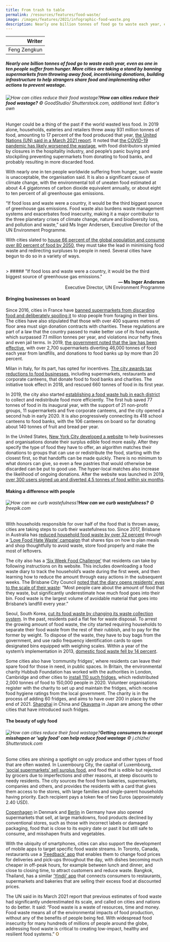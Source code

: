 ```yaml
---
title: From trash to table
permalink: /resources/features/food-waste/
image: /images/features/2021/infographic-food-waste.png
description: Nearly one billion tonnes of food go to waste each year, even as one in ten people suffer from hunger. More cities are taking a stand by banning supermarkets from throwing away food, incentivising donations, building infrastructure to help strangers share food and implementing other actions to prevent wastage.
---
```


| Writer |
|---:|
| Feng Zengkun |

##### Nearly one billion tonnes of food go to waste each year, even as one in ten people suffer from hunger. More cities are taking a stand by banning supermarkets from throwing away food, incentivising donations, building infrastructure to help strangers share food and implementing other actions to prevent wastage.

###### ![How can cities reduce their food wastage?](/images/features/2021/infographic-food-waste.png/)**How can cities reduce their food wastage?** © GoodStudio/ Shutterstock.com, additional text: Editor's own

Hunger could be a thing of the past if the world wasted less food. In 2019 alone, households, eateries and retailers threw away 931 million tonnes of food, amounting to 17 percent of the food produced that year, [the United Nations (UN) said in a March 2021 report](https://wedocs.unep.org/bitstream/handle/20.500.11822/35280/FoodWaste.pdf). It noted that [the COVID-19 pandemic has likely worsened the wastage](https://www.un.org/en/observances/end-food-waste-day), with food distributors stymied by closures in the hospitality industry, and people’s panic buying and stockpiling preventing supermarkets from donating to food banks, and probably resulting in more discarded food.

With nearly one in ten people worldwide suffering from hunger, such waste is unacceptable, the organisation said. It is also a significant cause of climate change, with the environmental toll of uneaten food estimated at about 4.4 gigatonnes of carbon dioxide equivalent annually, or about eight to ten percent of all greenhouse gas emissions. 

“If food loss and waste were a country, it would be the third biggest source of greenhouse gas emissions. Food waste also burdens waste management systems and exacerbates food insecurity, making it a major contributor to the three planetary crises of climate change, nature and biodiversity loss, and pollution and waste,” said Ms Inger Andersen, Executive Director of the UN Environment Programme.

With cities slated to [house 66 percent of the global population and consume over 80 percent of food by 2050](https://www.undp.org/content/undp/en/home/blog/2020/how-cities-can-fight-food-loss-and-waste-.html), they must take the lead in minimising food waste and redirecting surpluses to people in need. Several cities have begun to do so in a variety of ways. 

<br>
> ##### "If food loss and waste were a country, it would be the third biggest source of greenhouse gas emissions."

<div align="right"><b>— Ms Inger Andersen</b> <br> Executive Director, UN Environment Programme</div>

#### **Bringing businesses on board**

Since 2016, cities in France have [banned supermarkets from discarding food and deliberately spoiling it](https://www.theguardian.com/world/2016/feb/04/french-law-forbids-food-waste-by-supermarkets) to stop people from foraging in their bins. The cities have also stipulated that those with over 400 squares metres of floor area must sign donation contracts with charities. These regulations are part of a law that the country passed to make better use of its food waste, which surpassed 7.1 million tonnes per year, and violations incur hefty fines and even jail terms. In 2019, [the government noted that the law has been effective](https://www.pbs.org/newshour/show/is-frances-groundbreaking-food-waste-law-working), with over 2,700 supermarkets diverting 46,000 tonnes of food each year from landfills, and donations to food banks up by more than 20 percent.

Milan in Italy, for its part, has opted for incentives. [The city awards tax reductions to food businesses](https://www.interregeurope.eu/fileadmin/user_upload/tx_tevprojects/library/file_1561017431.pdf), including supermarkets, restaurants and corporate canteens, that donate food to food banks and charities. The initiative took effect in 2018, and rescued 660 tonnes of food in its first year.

In 2019, the city also started [establishing a food waste hub in each district](https://www.som.polimi.it/en/milans-local-food-hub-against-food-waste-more-than-150000-meals-recovered-for-a-total-of-77-tonnes-of-food/) to collect and redistribute food more efficiently. The first hub saved 77 tonnes of food in its inaugural year, with the support of 21 non-profit groups, 11 supermarkets and five corporate canteens, and the city opened a second hub in early 2020. It is also progressively connecting its 418 school canteens to food banks, with the 106 canteens on board so far donating about 140 tonnes of fruit and bread per year.

In the United States, [New York City developed a website](https://www1.nyc.gov/assets/donate/site/DonateFood/About) to help businesses and organisations donate their surplus edible food more easily. After they specify the type of food they have to offer, an algorithm matches their donations to groups that can use or redistribute the food, starting with the closest first, so that handoffs can be made quickly. There is no minimum to what donors can give, so even a few pastries that would otherwise be discarded can be put to good use. The hyper-local matches also increase the likelihood of ongoing donations. After the website was launched in 2019, [over 300 users signed up and diverted 4.5 tonnes of food within six months](https://bklyner.com/donatenyc-has-a-new-food-donation-portal-matching-those-who-have-and-those-who-need/).

#### **Making a difference with people**

###### ![How can we curb wastefulness?](/images/features/2021/discard-food.jpg/)**How can we curb wastefulness?** © freepik.com

With households responsible for over half of the food that is thrown away, cities are taking steps to curb their wastefulness too. Since 2017, Brisbane in Australia has [reduced household food waste by over 32 percent](https://www.brisbane.qld.gov.au/sites/default/files/documents/2020-10/Annual-Report-2019-20-Oct%202020.pdf) through a [‘Love Food Hate Waste’ campaign](https://www.brisbane.qld.gov.au/clean-and-green/rubbish-tips-and-bins/reducing-waste-at-home/love-food-hate-waste) that shares tips on how to plan meals and shop thoughtfully to avoid waste, store food properly and make the most of leftovers. 

The city also has a [‘Six Week Food Challenge’](https://www.brisbane.qld.gov.au/clean-and-green/rubbish-tips-and-bins/recycling-and-reducing-waste/love-food-hate-waste/six-week-food-waste-challenge) that residents can take by following instructions on its website. This includes downloading a food waste diary to track the household’s waste during the first week, and then learning how to reduce the amount through easy actions in the subsequent weeks. The Brisbane City Council [noted that the diary opens residents’ eyes to the scale of their waste](https://www.brisbane.qld.gov.au/clean-and-green/rubbish-tips-and-bins/recycling-and-reducing-waste/love-food-hate-waste/food-waste-in-brisbane): “Most people care about the amount of food that they waste, but significantly underestimate how much food goes into their bin. Food waste is the largest volume of avoidable material that goes into Brisbane’s landfill every year.”

Seoul, South Korea, [cut its food waste by changing its waste collection system](https://www.pbs.org/newshour/show/policies-helped-south-koreas-capital-decrease-food-waste). In the past, residents paid a flat fee for waste disposal. To arrest the growing amount of food waste, the city started requiring households to separate their food waste from the rest of their rubbish, and to pay for the former by weight. To dispose of the waste, they have to buy bags from the government, and use radio frequency identification cards to open designated bins equipped with weighing scales. Within a year of the system’s implementation in 2013, [domestic food waste fell by 14 percent](https://seoulsolution.kr/en/content/minimizing-food-waste-zero-food-waste-seoul-2018).

Some cities also have ‘community fridges’, where residents can leave their spare food for those in need, in public spaces. In Britain, the environmental charity Hubbub Foundation has worked with the authorities in London, Cambridge and other cities to [install 110 such fridges](https://www.hubbub.org.uk/the-community-fridge), which redistributed 2,000 tonnes of food to 150,000 people in 2020. Volunteer organisations register with the charity to set up and maintain the fridges, which receive food hygiene ratings from the local government. The charity is in the process of adding 60 fridges, and aims to have over 200 in place by the end of 2021. [Shanghai](http://www.china.org.cn/china/2016-10/11/content_39462530.htm) in China and [Okayama](http://www.asahi.com/ajw/articles/13994706) in Japan are among the other cities that have introduced such fridges. 

#### **The beauty of ugly food**

###### ![How can cities reduce their food wastage?](/images/features/2021/ugly-food.jpg/)**Getting consumers to accept misshapen or 'ugly food' can help reduce food wastage** © j.chizhe/ Shutterstock.com

Some cities are shining a spotlight on ugly produce and other types of food that are often wasted. In Luxembourg City, the capital of Luxembourg, [‘social supermarkets’ sell surplus food](https://www.vdl.lu/en/living/aid-and-assistance/people-need/social-supermarkets), and food that is edible but rejected by grocers due to imperfections and other reasons, at steep discounts to needy residents. The city sources the food from bakeries, supermarkets, companies and others, and provides the residents with a card that gives them access to the stores, with large families and single-parent households having priority. Each recipient pays a token fee of two Euros (approximately 2.40 USD).

[Copenhagen](https://www.visitcopenhagen.com/copenhagen/planning/wefood-gdk1100825) in Denmark and [Berlin](https://www.weforum.org/agenda/2020/02/supermarket-food-waste-surplus-germany/) in Germany have also opened supermarkets that sell, at large markdowns, food products declined by conventional stores, such as those with incorrect labels or damaged packaging, food that is close to its expiry date or past it but still safe to consume, and misshapen fruits and vegetables. 

With the ubiquity of smartphones, cities can also support the development of mobile apps to target specific food waste streams. In Toronto, Canada, restaurants use a [‘Feedback’ app](https://www.cbc.ca/news/science/what-on-earth-newsletter-thanksgiving-food-waste-app-1.5316720) that enables them to change food prices for deliveries and pick-ups throughout the day, with dishes becoming much cheaper in off-peak hours, for example between lunch and dinner, and close to closing time, to attract customers and reduce waste. Bangkok, Thailand, has a similar [‘Yindii’ app](https://www.bangkokpost.com/business/2006895/yindii-introduces-eco-friendly-food-app) that connects consumers to restaurants, supermarkets and bakeries that are selling their excess food at discounted prices.

The UN said in its March 2021 report that previous estimates of food waste had significantly underestimated its scale, and called on cities and nations to do better. It said: “Food waste is a waste of resources, time and money. Food waste means all of the environmental impacts of food production, without any of the benefits of people being fed. With widespread food insecurity for many hundreds of millions of people around the globe, addressing food waste is critical to creating low-impact, healthy and resilient food systems.” **<font color="#967942">O</font>**
